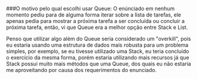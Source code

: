 ###O motivo pelo qual escolhi usar Queue:
O enúnciado em nenhum momento pediu para de alguma forma iterar sobre a lista de tarefas, ele apenas pedia para mostrar a próxima tarefa a ser concluída ou concluir a próxima tarefa, então, vi que Queue era a melhor opção entre Stack e List.

Penso que utilizar algo além do Queue seria considerado um "overkill", pois eu estaria usando uma estrutura de dados mais robusta para um problema simples, por exemplo, se eu tivesse utilizado uma Stack, eu teria concluído o exercício da mesma forma, porém estaria utilizando mais recursos já que Stack possuí muito mais métodos que uma Queue, dos quais eu não estaria me aproveitando por causa dos requerimentos do enunciado.